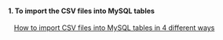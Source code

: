 #### 1. To import the CSV files into MySQL tables ###

&nbsp;&nbsp;&nbsp;[How to import CSV files into MySQL tables in 4 different ways](https://blog.skyvia.com/how-to-import-csv-file-into-mysql-table-in-4-different-ways)
